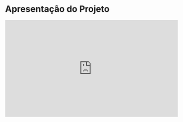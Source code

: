 # Apresentação do Projeto

<iframe width="560" height="315" src="https://www.youtube.com/embed/c03F0_th8BY" title="YouTube video player" frameborder="0" allow="accelerometer; autoplay; clipboard-write; encrypted-media; gyroscope; picture-in-picture" allowfullscreen></iframe>